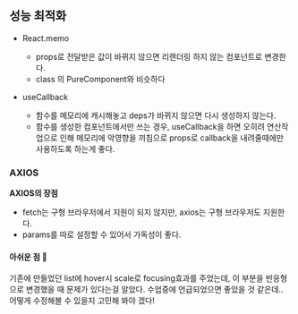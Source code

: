 ## 성능 최적화

- React.memo

  - props로 전달받은 값이 바뀌지 않으면 리랜더링 하지 않는 컴포넌트로 변경한다.
  - class 의 PureComponent와 비슷하다

- useCallback
  - 함수를 메모리에 캐시해놓고 deps가 바뀌지 않으면 다시 생성하지 않는다.
  - 함수를 생성한 컴포넌트에서만 쓰는 경우, useCallback을 하면 오히려 연산작업으로 인해 메모리에 악영향을 끼침으로 props로 callback을 내려줄때에만 사용하도록 하는게 좋다.

### AXIOS

**AXIOS의 장점**

- fetch는 구형 브라우저에서 지원이 되지 않지만, axios는 구형 브라우저도 지원한다.
- params를 따로 설정할 수 있어서 가독성이 좋다.

#### 아쉬운 점 💭

기존에 만들었던 list에 hover시 scale로 focusing효과를 주었는데, 이 부분을 반응형으로 변경했을 때 문제가 있다는걸 알았다. 수업중에 언급되었으면 좋았을 것 같은데.. 어떻게 수정해볼 수 있을지 고민해 봐야 겠다!
